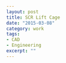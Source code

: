 ```yaml
---
layout: post
title: SCR Lift Cage
date: "2015-03-08"
category: work
tags:
- CAD
- Engineering
excerpt: ""
---
```

